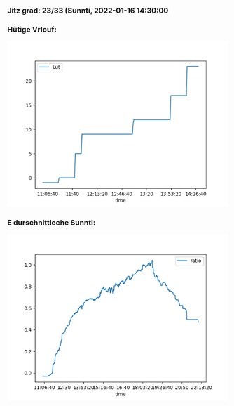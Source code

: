 ### Jitz grad: 23/33 (Sunnti, 2022-01-16 14:30:00

### Hütige Vrlouf:
![Graph](Today.png)

### E durschnittleche Sunnti:
![Graph](Sunnti.png)